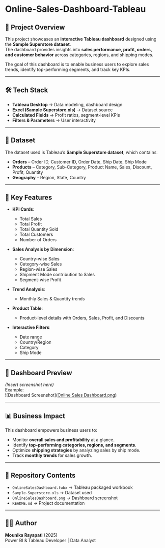 # Online-Sales-Dashboard-Tableau

## 📌 Project Overview
This project showcases an **interactive Tableau dashboard** designed using the **Sample Superstore dataset**.  
The dashboard provides insights into **sales performance, profit, orders, and customer behavior** across categories, regions, and shipping modes.  

The goal of this dashboard is to enable business users to explore sales trends, identify top-performing segments, and track key KPIs.

---

## 🛠️ Tech Stack
- **Tableau Desktop** → Data modeling, dashboard design  
- **Excel (Sample Superstore.xls)** → Dataset source  
- **Calculated Fields** → Profit ratios, segment-level KPIs  
- **Filters & Parameters** → User interactivity  

---

## 📂 Dataset
The dataset used is Tableau’s **Sample Superstore dataset**, which contains:  
- **Orders** – Order ID, Customer ID, Order Date, Ship Date, Ship Mode  
- **Products** – Category, Sub-Category, Product Name, Sales, Discount, Profit, Quantity  
- **Geography** – Region, State, Country  

---

## 🔑 Key Features
- **KPI Cards**:  
  - Total Sales  
  - Total Profit  
  - Total Quantity Sold  
  - Total Customers  
  - Number of Orders  

- **Sales Analysis by Dimension**:  
  - Country-wise Sales  
  - Category-wise Sales  
  - Region-wise Sales  
  - Shipment Mode contribution to Sales  
  - Segment-wise Profit  

- **Trend Analysis**:  
  - Monthly Sales & Quantity trends  

- **Product Table**:  
  - Product-level details with Orders, Sales, Profit, and Discounts  

- **Interactive Filters**:  
  - Date range  
  - Country/Region  
  - Category  
  - Ship Mode  

---

## 📸 Dashboard Preview
*(Insert screenshot here)*  
Example:  
![Dashboard Screenshot]([Online Sales Dashboard.png](https://github.com/rayapatimounika/Online-Sales-Dashboard-Tableau/blob/main/Online%20Sales%20Dashboard.png))

---

## 📊 Business Impact
This dashboard empowers business users to:  
- Monitor **overall sales and profitability** at a glance.  
- Identify **top-performing categories, regions, and segments**.  
- Optimize **shipping strategies** by analyzing sales by ship mode.  
- Track **monthly trends** for sales growth.  

---

## 📂 Repository Contents
- `OnlineSalesDashboard.twbx` → Tableau packaged workbook  
- `Sample-Superstore.xls` → Dataset used  
- `OnlineSalesDashboard.png` → Dashboard screenshot  
- `README.md` → Project documentation  

---

## 👩‍💻 Author
**Mounika Rayapati** (2025)  
Power BI & Tableau Developer | Data Analyst  


